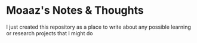 # Moaaz's Notes & Thoughts
I just created this repository as a place to write about any possible learning or research projects that I might do
